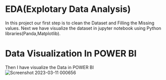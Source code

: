 # EDA(Explotary Data Analysis)
In this project our first step is to clean the Dataset and Filling the Missing values. 
Next we have visualize the dataset in jupyter notebook using Python libraries(Panda,Matplotlib).
# Data Visualization In POWER BI
Then I have visualize the Data in POWER BI
![Screenshot 2023-03-11 000656](https://user-images.githubusercontent.com/126661521/224397736-31423038-6898-4c61-a686-8df6760c7f61.png)
